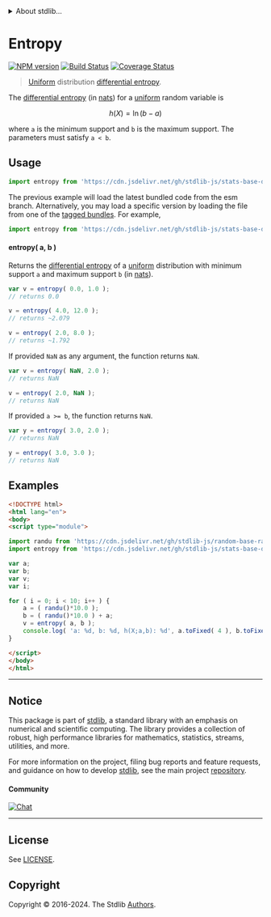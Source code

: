 <!--

@license Apache-2.0

Copyright (c) 2018 The Stdlib Authors.

Licensed under the Apache License, Version 2.0 (the "License");
you may not use this file except in compliance with the License.
You may obtain a copy of the License at

   http://www.apache.org/licenses/LICENSE-2.0

Unless required by applicable law or agreed to in writing, software
distributed under the License is distributed on an "AS IS" BASIS,
WITHOUT WARRANTIES OR CONDITIONS OF ANY KIND, either express or implied.
See the License for the specific language governing permissions and
limitations under the License.

-->


<details>
  <summary>
    About stdlib...
  </summary>
  <p>We believe in a future in which the web is a preferred environment for numerical computation. To help realize this future, we've built stdlib. stdlib is a standard library, with an emphasis on numerical and scientific computation, written in JavaScript (and C) for execution in browsers and in Node.js.</p>
  <p>The library is fully decomposable, being architected in such a way that you can swap out and mix and match APIs and functionality to cater to your exact preferences and use cases.</p>
  <p>When you use stdlib, you can be absolutely certain that you are using the most thorough, rigorous, well-written, studied, documented, tested, measured, and high-quality code out there.</p>
  <p>To join us in bringing numerical computing to the web, get started by checking us out on <a href="https://github.com/stdlib-js/stdlib">GitHub</a>, and please consider <a href="https://opencollective.com/stdlib">financially supporting stdlib</a>. We greatly appreciate your continued support!</p>
</details>

# Entropy

[![NPM version][npm-image]][npm-url] [![Build Status][test-image]][test-url] [![Coverage Status][coverage-image]][coverage-url] <!-- [![dependencies][dependencies-image]][dependencies-url] -->

> [Uniform][uniform-distribution] distribution [differential entropy][entropy].

<!-- Section to include introductory text. Make sure to keep an empty line after the intro `section` element and another before the `/section` close. -->

<section class="intro">

The [differential entropy][entropy] (in [nats][nats]) for a [uniform][uniform-distribution] random variable is

<!-- <equation class="equation" label="eq:uniform_entropy" align="center" raw="h\left( X \right) = \ln(b-a)" alt="Differential entropy for a uniform distribution."> -->

```math
h\left( X \right) = \ln(b-a)
```

<!-- <div class="equation" align="center" data-raw-text="h\left( X \right) = \ln(b-a)" data-equation="eq:uniform_entropy">
    <img src="https://cdn.jsdelivr.net/gh/stdlib-js/stdlib@51534079fef45e990850102147e8945fb023d1d0/lib/node_modules/@stdlib/stats/base/dists/uniform/entropy/docs/img/equation_uniform_entropy.svg" alt="Differential entropy for a uniform distribution.">
    <br>
</div> -->

<!-- </equation> -->

where `a` is the minimum support and `b` is the maximum support. The parameters must satisfy `a < b`.

</section>

<!-- /.intro -->

<!-- Package usage documentation. -->



<section class="usage">

## Usage

```javascript
import entropy from 'https://cdn.jsdelivr.net/gh/stdlib-js/stats-base-dists-uniform-entropy@esm/index.mjs';
```
The previous example will load the latest bundled code from the esm branch. Alternatively, you may load a specific version by loading the file from one of the [tagged bundles](https://github.com/stdlib-js/stats-base-dists-uniform-entropy/tags). For example,

```javascript
import entropy from 'https://cdn.jsdelivr.net/gh/stdlib-js/stats-base-dists-uniform-entropy@v0.2.2-esm/index.mjs';
```

#### entropy( a, b )

Returns the [differential entropy][entropy] of a [uniform][uniform-distribution] distribution with minimum support `a` and maximum support `b` (in [nats][nats]).

```javascript
var v = entropy( 0.0, 1.0 );
// returns 0.0

v = entropy( 4.0, 12.0 );
// returns ~2.079

v = entropy( 2.0, 8.0 );
// returns ~1.792
```

If provided `NaN` as any argument, the function returns `NaN`.

```javascript
var v = entropy( NaN, 2.0 );
// returns NaN

v = entropy( 2.0, NaN );
// returns NaN
```

If provided `a >= b`, the function returns `NaN`.

```javascript
var y = entropy( 3.0, 2.0 );
// returns NaN

y = entropy( 3.0, 3.0 );
// returns NaN
```

</section>

<!-- /.usage -->

<!-- Package usage notes. Make sure to keep an empty line after the `section` element and another before the `/section` close. -->

<section class="notes">

</section>

<!-- /.notes -->

<!-- Package usage examples. -->

<section class="examples">

## Examples

<!-- eslint no-undef: "error" -->

```html
<!DOCTYPE html>
<html lang="en">
<body>
<script type="module">

import randu from 'https://cdn.jsdelivr.net/gh/stdlib-js/random-base-randu@esm/index.mjs';
import entropy from 'https://cdn.jsdelivr.net/gh/stdlib-js/stats-base-dists-uniform-entropy@esm/index.mjs';

var a;
var b;
var v;
var i;

for ( i = 0; i < 10; i++ ) {
    a = ( randu()*10.0 );
    b = ( randu()*10.0 ) + a;
    v = entropy( a, b );
    console.log( 'a: %d, b: %d, h(X;a,b): %d', a.toFixed( 4 ), b.toFixed( 4 ), v.toFixed( 4 ) );
}

</script>
</body>
</html>
```

</section>

<!-- /.examples -->

<!-- Section to include cited references. If references are included, add a horizontal rule *before* the section. Make sure to keep an empty line after the `section` element and another before the `/section` close. -->

<section class="references">

</section>

<!-- /.references -->

<!-- Section for related `stdlib` packages. Do not manually edit this section, as it is automatically populated. -->

<section class="related">

</section>

<!-- /.related -->

<!-- Section for all links. Make sure to keep an empty line after the `section` element and another before the `/section` close. -->


<section class="main-repo" >

* * *

## Notice

This package is part of [stdlib][stdlib], a standard library with an emphasis on numerical and scientific computing. The library provides a collection of robust, high performance libraries for mathematics, statistics, streams, utilities, and more.

For more information on the project, filing bug reports and feature requests, and guidance on how to develop [stdlib][stdlib], see the main project [repository][stdlib].

#### Community

[![Chat][chat-image]][chat-url]

---

## License

See [LICENSE][stdlib-license].


## Copyright

Copyright &copy; 2016-2024. The Stdlib [Authors][stdlib-authors].

</section>

<!-- /.stdlib -->

<!-- Section for all links. Make sure to keep an empty line after the `section` element and another before the `/section` close. -->

<section class="links">

[npm-image]: http://img.shields.io/npm/v/@stdlib/stats-base-dists-uniform-entropy.svg
[npm-url]: https://npmjs.org/package/@stdlib/stats-base-dists-uniform-entropy

[test-image]: https://github.com/stdlib-js/stats-base-dists-uniform-entropy/actions/workflows/test.yml/badge.svg?branch=v0.2.2
[test-url]: https://github.com/stdlib-js/stats-base-dists-uniform-entropy/actions/workflows/test.yml?query=branch:v0.2.2

[coverage-image]: https://img.shields.io/codecov/c/github/stdlib-js/stats-base-dists-uniform-entropy/main.svg
[coverage-url]: https://codecov.io/github/stdlib-js/stats-base-dists-uniform-entropy?branch=main

<!--

[dependencies-image]: https://img.shields.io/david/stdlib-js/stats-base-dists-uniform-entropy.svg
[dependencies-url]: https://david-dm.org/stdlib-js/stats-base-dists-uniform-entropy/main

-->

[chat-image]: https://img.shields.io/gitter/room/stdlib-js/stdlib.svg
[chat-url]: https://app.gitter.im/#/room/#stdlib-js_stdlib:gitter.im

[stdlib]: https://github.com/stdlib-js/stdlib

[stdlib-authors]: https://github.com/stdlib-js/stdlib/graphs/contributors

[umd]: https://github.com/umdjs/umd
[es-module]: https://developer.mozilla.org/en-US/docs/Web/JavaScript/Guide/Modules

[deno-url]: https://github.com/stdlib-js/stats-base-dists-uniform-entropy/tree/deno
[deno-readme]: https://github.com/stdlib-js/stats-base-dists-uniform-entropy/blob/deno/README.md
[umd-url]: https://github.com/stdlib-js/stats-base-dists-uniform-entropy/tree/umd
[umd-readme]: https://github.com/stdlib-js/stats-base-dists-uniform-entropy/blob/umd/README.md
[esm-url]: https://github.com/stdlib-js/stats-base-dists-uniform-entropy/tree/esm
[esm-readme]: https://github.com/stdlib-js/stats-base-dists-uniform-entropy/blob/esm/README.md
[branches-url]: https://github.com/stdlib-js/stats-base-dists-uniform-entropy/blob/main/branches.md

[stdlib-license]: https://raw.githubusercontent.com/stdlib-js/stats-base-dists-uniform-entropy/main/LICENSE

[uniform-distribution]: https://en.wikipedia.org/wiki/Uniform_distribution_%28continuous%29

[entropy]: https://en.wikipedia.org/wiki/Entropy_%28information_theory%29

[nats]: https://en.wikipedia.org/wiki/Nat_%28unit%29

</section>

<!-- /.links -->

